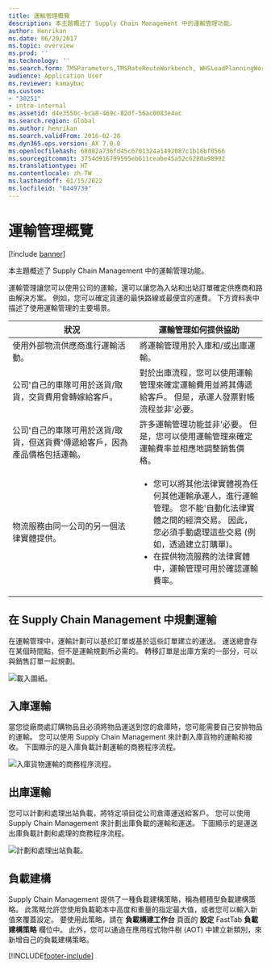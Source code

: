 ```yaml
---
title: 運輸管理概覽
description: 本主題概述了 Supply Chain Management 中的運輸管理功能。
author: Henrikan
ms.date: 06/20/2017
ms.topic: overview
ms.prod: ''
ms.technology: ''
ms.search.form: TMSParameters,TMSRateRouteWorkbench, WHSLoadPlanningWorkbench, TMSLoadBuildTemplateApply, WHSLoadTemplate, TMSTransportationStatus, TMSLoadSeal, TMSLoadBuildProposal, TMSLoadBuildWorkbench, TMSLoadBuildStrategy, TMSLoadBuildStrategyAttributeValue
audience: Application User
ms.reviewer: kamaybac
ms.custom:
- "30251"
- intro-internal
ms.assetid: d4e3550c-bca8-469c-82df-56ac0083e4ac
ms.search.region: Global
ms.author: henrikan
ms.search.validFrom: 2016-02-28
ms.dyn365.ops.version: AX 7.0.0
ms.openlocfilehash: 68082a736fd45c6701324a1492087c1b16bf0566
ms.sourcegitcommit: 3754d916799595eb611ceabe45a52c6280a98992
ms.translationtype: HT
ms.contentlocale: zh-TW
ms.lasthandoff: 01/15/2022
ms.locfileid: "8449739"
---
```

# <a name="transportation-management-overview"></a>運輸管理概覽

[!include [banner](../includes/banner.md)]

本主題概述了 Supply Chain Management 中的運輸管理功能。

運輸管理讓您可以使用公司的運輸，還可以讓您為入站和出站訂單確定供應商和路由解決方案。 例如，您可以確定貨運的最快路線或最便宜的運費。 下方資料表中描述了使用運輸管理的主要場景。

<table>
<colgroup>
<col width="50%" />
<col width="50%" />
</colgroup>
<thead>
<tr class="header">
<th>狀況</th>
<th>運輸管理如何提供協助</th>
</tr>
</thead>
<tbody>
<tr class="odd">
<td>使用外部物流供應商進行運輸活動。</td>
<td>將運輸管理用於入庫和/或出庫運輸。</td>
</tr>
<tr class="even">
<td>公司&#39;自己的車隊可用於送貨/取貨，交貨費用會轉嫁給客戶。</td>
<td>對於出庫流程，您可以使用運輸管理來確定運輸費用並將其傳遞給客戶。 但是，承運人發票對帳流程並非&#39;必要。</td>
</tr>
<tr class="odd">
<td>公司&#39;自己的車隊可用於送貨/取貨，但送貨費&#39;傳遞給客戶，因為產品價格包括運輸。</td>
<td>許多運輸管理功能並非&#39;必要。 但是，您可以使用運輸管理來確定運輸費率並相應地調整銷售價格。</td>
</tr>
<tr class="even">
<td>物流服務由同一公司的另一個法律實體提供。</td>
<td><ul>
<li>您可以將其他法律實體視為任何其他運輸承運人，進行運輸管理。 您不能&#39;自動化法律實體之間的經濟交易。 因此，您必須手動處理這些交易 (例如，透過建立訂購單)。</li>
<li>在提供物流服務的法律實體中，運輸管理可用於確認運輸費率。</li>
</ul></td>
</tr>
</tbody>
</table>

## <a name="planning-transportation-in-supply-chain-management"></a>在 Supply Chain Management 中規劃運輸
在運輸管理中，運輸計劃可以基於訂單或基於這些訂單建立的運送。 運送總會存在某個時間點，但不是運輸規劃所必需的。 轉移訂單是出庫方案的一部分，可以與銷售訂單一起規劃。 

![載入圖紙。](./media/Load-drawing1-1024x477.jpg)

## <a name="inbound-transportation"></a>入庫運輸
當您從廠商處訂購物品且必須將物品運送到您的倉庫時，您可能需要自己安排物品的運輸。 您可以使用 Supply Chain Management 來計劃入庫貨物的運輸和接收。 下圖顯示的是入庫負載計劃運輸的商務程序流程。 

![入庫貨物運輸的商務程序流程。](./media/Businessprocessflowforinboundloadtransportation.jpg)

## <a name="outbound-transportation"></a>出庫運輸
您可以計劃和處理出站負載，將特定項目從公司倉庫運送給客戶。 您可以使用 Supply Chain Management 來計劃出庫負載的運輸和運送。 下圖顯示的是運送出庫負載計劃和處理的商務程序流程。 

![計劃和處理出站負載。](./media/Planningandprocessingoutboundloads.jpg)

## <a name="load-building"></a>負載建構
Supply Chain Management 提供了一種負載建構策略，稱為體積型負載建構策略。 此策略允許您使用負載範本中高度和重量的指定最大值，或者您可以輸入新值來覆蓋設定。 要使用此策略，請在 **負載構建工作台** 頁面的 **設定** FastTab **負載建構策略** 欄位中。 此外，您可以通過在應用程式物件樹 (AOT) 中建立新類別，來新增自己的負載建構策略。





[!INCLUDE[footer-include](../../includes/footer-banner.md)]